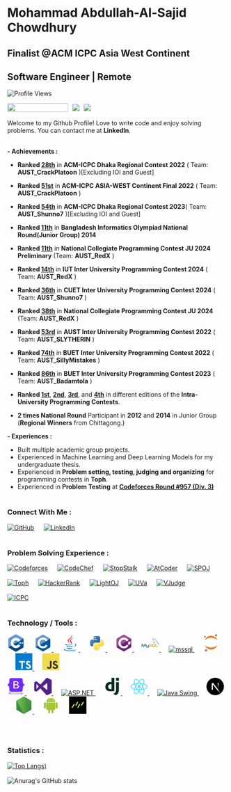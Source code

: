 # Mohammad Abdullah-Al-Sajid Chowdhury
## Finalist @ACM ICPC Asia West Continent 
## Software Engineer | Remote

![Profile Views](https://komarev.com/ghpvc/?username=SajidAbdullah729&color=orange)

<p align="left" style="display: flex; gap: 10px; align-items: center;">
  <a href="https://codeforces.com/profile/SajidAbdullah" style="display: inline-block;">
    <img src="https://img.shields.io/badge/Codeforces-1613-0000FF?style=for-the-badge&logo=codeforces" width="140" height="20">
  </a>
  <a href="https://www.codechef.com/users/lawliet11235" style="display: inline-block;">
    <img src="https://cp-logo.vercel.app/codechef/lawliet11235?logo=true">
  </a>
  <a href="https://atcoder.jp/users/Lawliet112358" style="display: inline-block;">
    <img src="https://cp-logo.vercel.app/atcoder/Lawliet112358?logo=true">
  </a>
</p>


Welcome to my Github Profile! Love to write code and enjoy solving problems. You can contact me at **LinkedIn**.
<br></br>

**- Achievements :**

* **Ranked [28th](https://web.archive.org/web/20230531214941/https://algo.codemarshal.org/contests/dhaka-22/standings)** in **ACM-ICPC Dhaka Regional Contest 2022** ( Team: **AUST_CrackPlatoon** )[Excluding IOI and Guest]
* **Ranked [51st](https://icpc.global/regionals/finder/ICPCKolkataKanpur-2023/standings)** in **ACM-ICPC ASIA-WEST Continent Final 2022** ( Team: **AUST_CrackPlatoon** )
* **Ranked [54th](https://icpc.global/regionals/finder/Dhaka-2024/standings)**  in **ACM-ICPC Dhaka Regional Contest 2023**( Team: **AUST_Shunno7** )[Excluding IOI and Guest]

* **Ranked [11th](https://web.archive.org/web/20230405143627/https://algo.codemarshal.org/contests/bio-nr-2014-j)** in **Bangladesh Informatics Olympiad National Round(Junior Group) 2014**
* **Ranked [11th](https://bapsoj.org/contests/ncpc-preliminary-ju-2023/standings)** in **National Collegiate Programming Contest JU 2024 Preliminary** (Team: **AUST_RedX** )  
* **Ranked [14th](https://toph.co/c/iut-11th-national-ict-fest-2024/standings)** in **IUT Inter University Programming Contest 2024** ( Team: **AUST_RedX** )
* **Ranked [36th](https://toph.co/c/cuet-inter-university-codestorm-1-0/standings)** in **CUET Inter University Programming Contest 2024** ( Team: **AUST_Shunno7** ) 
* **Ranked [38th](https://bapsoj.org/contests/ncpc-onsite-2023-hosted-by-ju/standings)** in **National Collegiate Programming Contest JU 2024** (Team: **AUST_RedX** )
* **Ranked [53rd](https://web.archive.org/web/20221201173754/https://algo.codemarshal.org/contests/aust-2022/standings)** in **AUST Inter University Programming Contest 2022** ( Team: **AUST_SLYTHERIN** )   
* **Ranked [74th](https://toph.co/c/buet-inter-university-2022/standings)** in **BUET Inter University Programming Contest 2022** ( Team: **AUST_SillyMistakes** )
* **Ranked [86th](https://toph.co/c/buet-inter-university-2023/standings)** in **BUET Inter University Programming Contest 2023** ( Team: **AUST_Badamtola** ) 

* **Ranked [1st](https://toph.co/contests/training/g2jtqtr/standings)**, **[2nd](https://toph.co/contests/training/6p8qhfa/standings)**, **[3rd](https://toph.co/contests/training/ah224ff/standings)**, and **[4th](https://toph.co/contests/training/wph37wb/standings)** in different editions of the **Intra-University Programming Contests**.
* **2 times National Round** Participant in **2012** and **2014** in Junior Group (**Regional Winners** from Chittagong.)   


**- Experiences :**
* Built multiple academic group projects.  
* Experienced in Machine Learning and Deep Learning Models for my undergraduate thesis.   
* Experienced in **Problem setting, testing, judging and organizing** for programming contests in **Toph**.
* Experienced in **Problem Testing** at  **[Codeforces Round #957 (Div. 3)](https://codeforces.com/blog/entry/131368)**
<br></br>
### Connect With Me :
[![GitHub](https://img.shields.io/badge/GitHub-181717?style=for-the-badge&logo=github&logoColor=white)](https://github.com/SajidAbdullah729)
&emsp;
[![LinkedIn](https://img.shields.io/badge/LinkedIn-0A66C2?style=for-the-badge&logo=linkedin&logoColor=white)](https://www.linkedin.com/in/mohammad-abdullah-al-sajid-chowdhury-software-engineer)
<br></br>
### Problem Solving Experience :

[![Codeforces](https://img.shields.io/badge/Codeforces-1F8ACB?style=for-the-badge&logo=codeforces&logoColor=white)](https://codeforces.com/profile/SajidAbdullah) 
&emsp;
[![CodeChef](https://img.shields.io/badge/CodeChef-5B4638?style=for-the-badge&logo=codechef&logoColor=white)](https://www.codechef.com/users/lawliet11235)
&emsp;
[![StopStalk](https://img.shields.io/badge/StopStalk-800000?style=for-the-badge&logo=stopstalk&logoColor=white)](https://www.stopstalk.com/user/profile/SajidAbdullah)
&emsp;
[![AtCoder](https://img.shields.io/badge/AtCoder-1E90FF?style=for-the-badge&logo=atcoder&logoColor=white)](https://atcoder.jp/users/Lawliet112358)
&emsp;
[![SPOJ](https://img.shields.io/badge/SPOJ-0C0C0C?style=for-the-badge&logo=spoj&logoColor=white)](https://www.spoj.com/users/lawliet112358)
 <br></br>
[![Toph](https://img.shields.io/badge/Toph-FF5722?style=for-the-badge&logo=toph&logoColor=white)](https://toph.co/u/SajidAbdullah)
&emsp;
[![HackerRank](https://img.shields.io/badge/HackerRank-2EC866?style=for-the-badge&logo=hackerrank&logoColor=white)](https://www.hackerrank.com/sajidabdullah729) 
&emsp;
[![LightOJ](https://img.shields.io/badge/LightOJ-AA0000?style=for-the-badge&logo=lightoj&logoColor=white)](https://lightoj.com/user/sajidabdullah)
&emsp;
[![UVa](https://img.shields.io/badge/UVa%20Online%20Judge-00599C?style=for-the-badge&logo=uva&logoColor=white)](https://uhunt.onlinejudge.org/id/1075940)
&emsp;
[![VJudge](https://img.shields.io/badge/VJudge-007ACC?style=for-the-badge&logo=vjudge&logoColor=white)](https://vjudge.net/user/Lawliet112358)
<br></br>
[![ICPC](https://img.shields.io/badge/ICPC-1F8ACB?style=for-the-badge&logo=icpc&logoColor=white)](https://icpc.global/ICPCID/O5VOX4CA0KRM)
<br></br>
### Technology / Tools :


<p align="left">
  <a href="https://www.w3schools.com/cpp/" target="_blank" rel="noreferrer"> <img src="https://raw.githubusercontent.com/devicons/devicon/master/icons/cplusplus/cplusplus-original.svg" alt="cplusplus" width="40" height="40"/> </a>
 &emsp;
  <a href="https://www.w3schools.com/c/" target="_blank" rel="noreferrer"> <img src="https://raw.githubusercontent.com/devicons/devicon/master/icons/c/c-original.svg" alt="c" width="40" height="40"/> </a>
  &emsp; 
 <a href="https://www.java.com" target="_blank" rel="noreferrer"> <img src="https://raw.githubusercontent.com/devicons/devicon/master/icons/java/java-original.svg" alt="java" width="40" height="40"/> </a>
  &emsp; 
 <a href="https://www.python.org" target="_blank" rel="noreferrer"> <img src="https://raw.githubusercontent.com/devicons/devicon/master/icons/python/python-original.svg" alt="python" width="40" height="40"/> </a>
  &emsp; 
 <a href="https://www.w3schools.com/cs/" target="_blank" rel="noreferrer"> <img src="https://raw.githubusercontent.com/devicons/devicon/master/icons/csharp/csharp-original.svg" alt="csharp" width="40" height="40"/> </a>
  &emsp; 
 <a href="https://www.mysql.com/" target="_blank" rel="noreferrer"> <img src="https://raw.githubusercontent.com/devicons/devicon/master/icons/mysql/mysql-original-wordmark.svg" alt="mysql" width="40" height="40"/> </a>
  &emsp;
 <a href="https://www.microsoft.com/en-us/sql-server" target="_blank" rel="noreferrer"> <img src="https://www.svgrepo.com/show/303229/microsoft-sql-server-logo.svg" alt="mssql" width="40" height="40"/> </a>
  &emsp;
 <a href="https://jupyter.org/" target="_blank" rel="noreferrer"> <img src="https://raw.githubusercontent.com/devicons/devicon/master/icons/jupyter/jupyter-original.svg" alt="Jupyter Notebook" width="40" height="40"/> </a>
  &emsp;
<a href="https://www.typescriptlang.org/" target="_blank" rel="noreferrer"> 
  <img src="https://raw.githubusercontent.com/devicons/devicon/master/icons/typescript/typescript-original.svg" 
       alt="TypeScript" width="40" height="40"/> 
</a>
 &emsp;
<a href="https://developer.mozilla.org/en-US/docs/Web/JavaScript" target="_blank" rel="noreferrer"> 
  <img src="https://raw.githubusercontent.com/devicons/devicon/master/icons/javascript/javascript-original.svg" 
       alt="JavaScript" width="40" height="40"/> 
</a>
  
 <a href="https://getbootstrap.com" target="_blank" rel="noreferrer"> <img src="https://raw.githubusercontent.com/devicons/devicon/master/icons/bootstrap/bootstrap-plain-wordmark.svg" alt="bootstrap" width="40" height="40"/> </a>
   &emsp;
  <a href="https://code.visualstudio.com/" target="_blank" rel="noreferrer"> <img src="https://raw.githubusercontent.com/devicons/devicon/master/icons/visualstudio/visualstudio-plain.svg" alt="Visual Studio Code" width="40" height="40"/> </a> 
 &emsp;
<a href="https://dotnet.microsoft.com/apps/aspnet" target="_blank" rel="noreferrer">
  <img src="https://upload.wikimedia.org/wikipedia/commons/e/ee/.NET_Core_Logo.svg" 
       alt="ASP.NET" width="40" height="40"/>
</a>
 &emsp;
<a href="https://www.djangoproject.com/" target="_blank" rel="noreferrer"> 
  <img src="https://raw.githubusercontent.com/devicons/devicon/master/icons/django/django-plain.svg" 
       alt="Django" width="40" height="40"/> 
</a>
 &emsp;
<a href="https://reactjs.org/" target="_blank" rel="noreferrer">
  <img src="https://raw.githubusercontent.com/devicons/devicon/master/icons/react/react-original.svg" 
       alt="React" width="40" height="40"/>
</a>
 &emsp;
<a href="https://docs.oracle.com/javase/8/docs/technotes/guides/swing/" target="_blank" rel="noreferrer">
  <img src="https://upload.wikimedia.org/wikipedia/en/3/30/Java_programming_language_logo.svg" 
       alt="Java Swing" width="40" height="40"/>
</a>
 &emsp;
<a href="https://nextjs.org/" target="_blank" rel="noreferrer"> 
  <img src="https://raw.githubusercontent.com/devicons/devicon/master/icons/nextjs/nextjs-original.svg" 
       alt="Next.js" width="40" height="40"/> 
</a>
 &emsp;
<a href="https://nodejs.org/" target="_blank" rel="noreferrer"> 
  <img src="https://raw.githubusercontent.com/devicons/devicon/master/icons/nodejs/nodejs-original.svg" 
       alt="Node.js" width="40" height="40"/> 
</a>
  &emsp;
  <a href="https://developer.android.com/studio" target="_blank" rel="noreferrer">
  <img src="https://raw.githubusercontent.com/devicons/devicon/master/icons/android/android-original.svg" 
       alt="Android Studio" width="40" height="40"/></a>
&emsp;
<a href="https://orm.drizzle.team/" target="_blank" rel="noreferrer">
  <img src="https://github.com/SajidAbdullah729/SajidAbdullah729/blob/main/assets/drizzle.png" alt="Drizzle ORM" width="40" height="40"/>
</a>
</p>



<br></br>
### Statistics :
[![Top Langs](https://github-readme-stats.vercel.app/api/top-langs/?username=SajidAbdullah729&show_icons=true&theme=radical))](https://github.com/anuraghazra/github-readme-stats)
<br></br>
![Anurag's GitHub stats](https://github-readme-stats.vercel.app/api?username=SajidAbdullah729&show_icons=true&theme=radical)












